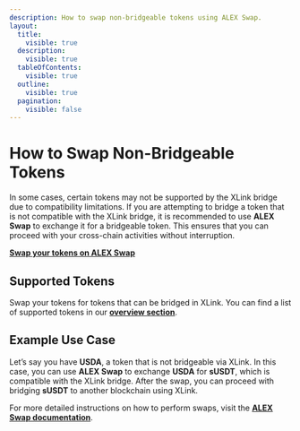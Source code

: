 ```yaml
---
description: How to swap non-bridgeable tokens using ALEX Swap.
layout:
  title:
    visible: true
  description:
    visible: true
  tableOfContents:
    visible: true
  outline:
    visible: true
  pagination:
    visible: false
---
```


# How to Swap Non-Bridgeable Tokens

In some cases, certain tokens may not be supported by the XLink bridge due to compatibility limitations. If you are attempting to bridge a token that is not compatible with the XLink bridge, it is recommended to use **ALEX Swap** to exchange it for a bridgeable token. This ensures that you can proceed with your cross-chain activities without interruption.

[**Swap your tokens on ALEX Swap**](https://app.alexlab.co/swap)

## Supported Tokens

Swap your tokens for tokens that can be bridged in XLink. You can find a list of supported tokens in our [**overview section**](../../overview/supported-blockchains-and-tokens.md).

## Example Use Case

Let’s say you have **USDA**, a token that is not bridgeable via XLink. In this case, you can use **ALEX Swap** to exchange **USDA** for **sUSDT**, which is compatible with the XLink bridge. After the swap, you can proceed with bridging **sUSDT** to another blockchain using XLink.

For more detailed instructions on how to perform swaps, visit the [**ALEX Swap documentation**](https://docs.alexlab.co/product-features/token-swaps/how-to).